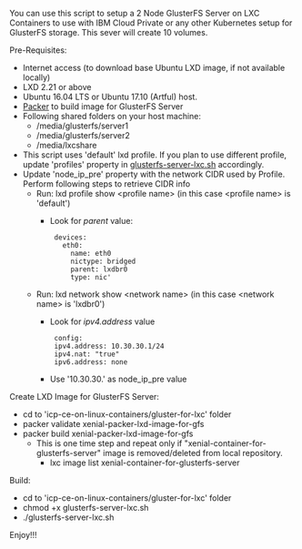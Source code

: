 You can use this script to setup a 2 Node GlusterFS Server on LXC Containers to use with IBM Cloud Private or any other Kubernetes setup for GlusterFS storage.
This sever will create 10 volumes.

Pre-Requisites: 
  * Internet access (to download base Ubuntu LXD image, if not available locally)
  * LXD 2.21 or above
  * Ubuntu 16.04 LTS or Ubuntu 17.10 (Artful) host. 
  * [Packer](https://www.packer.io/downloads.html) to build image for GlusterFS Server
  * Following shared folders on your host machine:
    * /media/glusterfs/server1
    * /media/glusterfs/server2
    * /media/lxcshare
  * This script uses 'default' lxd profile. If you plan to use different profile, update 'profiles' property in [glusterfs-server-lxc.sh](https://github.com/HSBawa/icp-ce-on-linux-containers/blob/master/glusterfs-on-lxc/glusterfs-server-lxc.sh) accordingly. 
  * Update 'node_ip_pre' property with the network CIDR used by Profile. Perform following steps to retrieve CIDR info
    * Run: lxd profile show &lt;profile name&gt;  (in this case &lt;profile name&gt; is 'default')
      * Look for _parent_ value: 
      
             devices:
               eth0:
                 name: eth0
                 nictype: bridged
                 parent: lxdbr0
                 type: nic'         
    * Run: lxd network show &lt;network name&gt;  (in this case &lt;network name&gt; is 'lxdbr0')
      * Look for _ipv4.address_ value
      
             config:
             ipv4.address: 10.30.30.1/24
             ipv4.nat: "true"
             ipv6.address: none
       * Use '10.30.30.' as node_ip_pre value
      
Create LXD Image for GlusterFS Server: 
  * cd to 'icp-ce-on-linux-containers/gluster-for-lxc' folder
  * packer validate xenial-packer-lxd-image-for-gfs
  * packer build xenial-packer-lxd-image-for-gfs
    * This is one time step and repeat only if "xenial-container-for-glusterfs-server" image is removed/deleted from local repository.
      * lxc image list xenial-container-for-glusterfs-server   
  
Build: 
  * cd to 'icp-ce-on-linux-containers/gluster-for-lxc' folder
  * chmod +x glusterfs-server-lxc.sh
  * ./glusterfs-server-lxc.sh

Enjoy!!!

  
